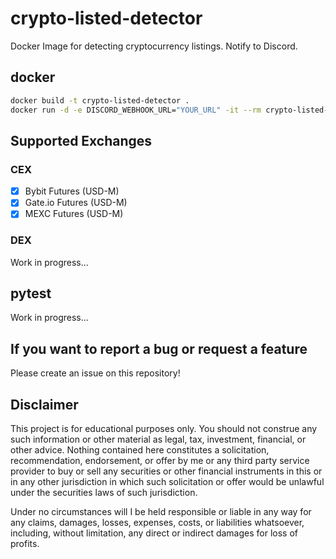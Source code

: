 # crypto-listed-detector

Docker Image for detecting cryptocurrency listings. Notify to Discord.

## docker
```bash
docker build -t crypto-listed-detector .
docker run -d -e DISCORD_WEBHOOK_URL="YOUR_URL" -it --rm crypto-listed-detector -d
```

## Supported Exchanges
### CEX
- [x] Bybit Futures (USD-M)
- [x] Gate.io Futures (USD-M)
- [x] MEXC Futures (USD-M)

### DEX
Work in progress...

## pytest
Work in progress...

## If you want to report a bug or request a feature
Please create an issue on this repository!

## Disclaimer
This project is for educational purposes only. You should not construe any such information or other material as legal,
tax, investment, financial, or other advice. Nothing contained here constitutes a solicitation, recommendation,
endorsement, or offer by me or any third party service provider to buy or sell any securities or other financial
instruments in this or in any other jurisdiction in which such solicitation or offer would be unlawful under the
securities laws of such jurisdiction.

Under no circumstances will I be held responsible or liable in any way for any claims, damages, losses, expenses, costs,
or liabilities whatsoever, including, without limitation, any direct or indirect damages for loss of profits.
